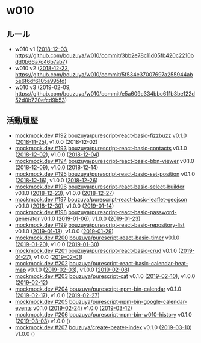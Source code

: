 # w010

## ルール

- w010 v1 ([2018-12-03][], https://github.com/bouzuya/w010/commit/3bb2e78c11d05fb420c2210bdd0b66a7c46b7ab7)
- w010 v2 ([2018-12-22][], https://github.com/bouzuya/w010/commit/5f534e37007697a255944ab5e6f6df6105a995fd)
- w010 v3 (2019-02-09, https://github.com/bouzuya/w010/commit/e5a609c334bbc611b3be122d52d0b720efcd9b53)

## 活動履歴

- [mockmock.dev #192](https://mockmock.connpass.com/event/110293/) [bouzuya/purescript-react-basic-fizzbuzz][] v0.1.0 ([2018-11-25][]), v1.0.0 (2018-12-02)
- [mockmock.dev #193](https://mockmock.connpass.com/event/111535/) [bouzuya/purescript-react-basic-contacts][] v0.1.0 ([2018-12-02][]), v1.0.0 ([2018-12-04][])
- [mockmock.dev #194](https://mockmock.connpass.com/event/111823/) [bouzuya/purescript-react-basic-bbn-viewer][] v0.1.0 ([2018-12-09][]), v1.0.0 ([2018-12-14][])
- [mockmock.dev #195](https://mockmock.connpass.com/event/112504/) [bouzuya/purescript-react-basic-set-position][] v0.1.0 ([2018-12-16][]), v1.0.0 ([2018-12-26][])
- [mockmock.dev #196](https://mockmock.connpass.com/event/113191/) [bouzuya/purescript-react-basic-select-builder][] v0.1.0 ([2018-12-23][]), v1.0.0 ([2018-12-27][])
- [mockmock.dev #197](https://mockmock.connpass.com/event/113906/) [bouzuya/purescript-react-basic-leaflet-geojson][] v0.1.0 ([2018-12-30][]), v1.0.0 ([2019-01-14][])
- [mockmock.dev #198](https://mockmock.connpass.com/event/114557/) [bouzuya/purescript-react-basic-password-generator][] v0.1.0 ([2019-01-06][]), v1.0.0 ([2019-01-23][])
- [mockmock.dev #199](https://mockmock.connpass.com/event/114930/) [bouzuya/purescript-react-basic-repository-list][] v0.1.0 ([2019-01-13][]), v1.0.0 ([2019-01-29][])
- [mockmock.dev #200](https://mockmock.connpass.com/event/116250/) [bouzuya/purescript-react-basic-timer][] v0.1.0 ([2019-01-20][]), v1.0.0 ([2019-01-30][])
- [mockmock.dev #201](https://mockmock.connpass.com/event/117743/) [bouzuya/purescript-react-basic-crud][] v0.1.0 ([2019-01-27][]), v1.0.0 ([2019-02-01][])
- [mockmock.dev #202](https://mockmock.connpass.com/event/119387/) [bouzuya/purescript-react-basic-calendar-heat-map][] v0.1.0 ([2019-02-03][]), v1.0.0 ([2019-02-08][])
- [mockmock.dev #203](https://mockmock.connpass.com/event/119488/) [bouzuya/purescript-cat][] v0.1.0 ([2019-02-10][]), v1.0.0 ([2019-02-12][])
- [mockmock.dev #204](https://mockmock.connpass.com/event/121174/) [bouzuya/purescript-npm-bin-calendar][] v0.1.0 ([2019-02-17][]), v1.0.0 ([2019-02-27][])
- [mockmock.dev #205](https://mockmock.connpass.com/event/121183/) [bouzuya/purescript-npm-bin-google-calendar-events][] v0.1.0 ([2019-02-24][]) v1.0.0 ([2019-03-12][])
- [mockmock.dev #206](https://mockmock.connpass.com/event/122025/) [bouzuya/purescript-npm-bin-w010-history][] v0.1.0 ([2019-03-03][]) v1.0.0 ()
- [mockmock.dev #207](https://mockmock.connpass.com/event/123774/) [bouzuya/create-beater-index][] v0.1.0 ([2019-03-10][]) v1.0.0 ()

[2018-11-25]: https://blog.bouzuya.net/2018/11/25/
[2018-12-02]: https://blog.bouzuya.net/2018/12/02/
[2018-12-03]: https://blog.bouzuya.net/2018/12/03/
[2018-12-04]: https://blog.bouzuya.net/2018/12/04/
[2018-12-09]: https://blog.bouzuya.net/2018/12/09/
[2018-12-14]: https://blog.bouzuya.net/2018/12/14/
[2018-12-16]: https://blog.bouzuya.net/2018/12/16/
[2018-12-22]: https://blog.bouzuya.net/2018/12/22/
[2018-12-23]: https://blog.bouzuya.net/2018/12/23/
[2018-12-26]: https://blog.bouzuya.net/2018/12/26/
[2018-12-27]: https://blog.bouzuya.net/2018/12/27/
[2018-12-30]: https://blog.bouzuya.net/2018/12/30/
[2019-01-06]: https://blog.bouzuya.net/2019/01/06/
[2019-01-13]: https://blog.bouzuya.net/2019/01/13/
[2019-01-14]: https://blog.bouzuya.net/2019/01/14/
[2019-01-20]: https://blog.bouzuya.net/2019/01/20/
[2019-01-23]: https://blog.bouzuya.net/2019/01/23/
[2019-01-27]: https://blog.bouzuya.net/2019/01/27/
[2019-01-29]: https://blog.bouzuya.net/2019/01/29/
[2019-01-30]: https://blog.bouzuya.net/2019/01/30/
[2019-02-01]: https://blog.bouzuya.net/2019/02/01/
[2019-02-03]: https://blog.bouzuya.net/2019/02/03/
[2019-02-08]: https://blog.bouzuya.net/2019/02/08/
[2019-02-10]: https://blog.bouzuya.net/2019/02/10/
[2019-02-12]: https://blog.bouzuya.net/2019/02/12/
[2019-02-17]: https://blog.bouzuya.net/2019/02/17/
[2019-02-24]: https://blog.bouzuya.net/2019/02/24/
[2019-02-27]: https://blog.bouzuya.net/2019/02/27/
[2019-03-03]: https://blog.bouzuya.net/2019/03/03/
[2019-03-10]: https://blog.bouzuya.net/2019/03/10/
[2019-03-12]: https://blog.bouzuya.net/2019/03/12/
[bouzuya/create-beater-index]: https://github.com/bouzuya/create-beater-index
[bouzuya/purescript-cat]: https://github.com/bouzuya/purescript-cat
[bouzuya/purescript-npm-bin-calendar]: https://github.com/bouzuya/purescript-npm-bin-calendar
[bouzuya/purescript-npm-bin-google-calendar-events]: https://github.com/bouzuya/purescript-npm-bin-google-calendar-events
[bouzuya/purescript-npm-bin-w010-history]: https://github.com/bouzuya/purescript-npm-bin-w010-history
[bouzuya/purescript-react-basic-bbn-viewer]: https://github.com/bouzuya/purescript-react-basic-bbn-viewer
[bouzuya/purescript-react-basic-calendar-heat-map]: https://github.com/bouzuya/purescript-react-basic-calendar-heat-map
[bouzuya/purescript-react-basic-contacts]: https://github.com/bouzuya/purescript-react-basic-contacts
[bouzuya/purescript-react-basic-crud]: https://github.com/bouzuya/purescript-react-basic-crud
[bouzuya/purescript-react-basic-fizzbuzz]: https://github.com/bouzuya/purescript-react-basic-fizzbuzz
[bouzuya/purescript-react-basic-leaflet-geojson]: https://github.com/bouzuya/purescript-react-basic-leaflet-geojson
[bouzuya/purescript-react-basic-password-generator]: https://github.com/bouzuya/purescript-react-basic-password-generator
[bouzuya/purescript-react-basic-repository-list]: https://github.com/bouzuya/purescript-react-basic-repository-list
[bouzuya/purescript-react-basic-select-builder]: https://github.com/bouzuya/purescript-react-basic-select-builder
[bouzuya/purescript-react-basic-set-position]: https://github.com/bouzuya/purescript-react-basic-set-position
[bouzuya/purescript-react-basic-timer]: https://github.com/bouzuya/purescript-react-basic-timer
